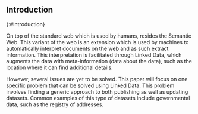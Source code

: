 ## Introduction
{:#introduction}

On top of the standard web which is used by humans, resides the Semantic Web. This variant of the web is an extension which is used by machines to automatically interpret documents on the web and as such extract information. This interpretation is facilitated through Linked Data, which augments the data with meta-information (data about the data), such as the location where it can find additional details.

However, several issues are yet to be solved. This paper will focus on one specific problem that can be solved using Linked Data. This problem involves finding a generic approach to both publishing as well as updating datasets. Common examples of this type of datasets include governmental data, such as the registry of addresses.